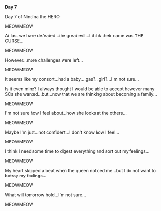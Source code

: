 <!-- title: Ina's Journal Entry: Day 7 -->

**Day 7**

Day 7 of Ninolna the HERO

MEOWMEOW

At last we have defeated...the great evil...I think their name was THE CURSE...

MEOWMEOW

However...more challenges were left...

MEOWMEOW

It seems like my consort...had a baby....gas?...girl?...I'm not sure...

Is it even mine? I always thought I would be able to accept however many SCs she wanted...but...now that we are thinking about becoming a family...

MEOWMEOW

I'm not sure how I feel about...how she looks at the others...

MEOWMEOW

Maybe I'm just...not confident...I don't know how I feel...

MEOWMEOW

I think I need some time to digest everything and sort out my feelings...

MEOWMEOW

My heart skipped a beat when the queen noticed me...but I do not want to betray my feelings...

MEOWMEOW

What will tomorrow hold...I'm not sure...

MEOWMEOW
